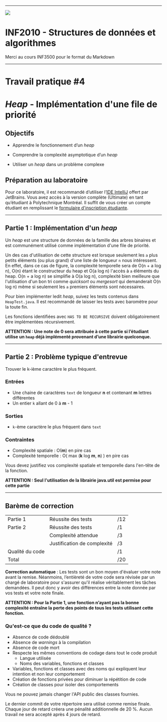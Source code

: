 ------------------------------------------------------------------------

![](resources/logo_poly.png)
<td><h1>INF2010 - Structures de données et algorithmes</h1></td>

Merci au cours INF3500 pour le format du Markdown

------------------------------------------------------------------------

Travail pratique \#4
====================

*Heap* - Implémentation d'une file de priorité
=============================================================

Objectifs
---------
* Apprendre le fonctionnement d’un *heap*

* Comprendre la complexité asymptotique d’un *heap*

* Utiliser un *heap* dans un problème complexe

Préparation au laboratoire
--------------------------
Pour ce laboratoire, il est recommandé d’utiliser l’[IDE IntelliJ](https://www.jetbrains.com/fr-fr/idea/download/) 
offert par JetBrains. Vous avez accès à la version complète (Ultimate) en tant qu’étudiant à Polytechnique Montréal. 
Il suffit de vous créer un compte étudiant en remplissant le [formulaire d'inscription étudiante](https://www.jetbrains.com/shop/eform/students).

------------------------------------------------------------------------

Partie 1 : Implémentation d'un *heap*
---------------
Un *heap* est une structure de données de la famille des arbres binaires et est communément utilisé comme implémentation d'une file de priorité. 

Un des cas d'utilisation de cette structure est lorsque seulement les `a` plus petits éléments (ou plus grand) d'une liste de longueur `n` nous intéressent. En effet, dans ce cas de figure, la complexité temporelle sera de O(n + a log n), O(n) étant le constructeur du heap et O(a log n) l'accès à `a` éléments du heap. O(n + a log n) se simplifie à O(a log n), complexité bien meilleure que l'utilisation d'un bon tri comme *quicksort* ou *mergesort* qui demanderait O(n log n) même si seulement les `a` premiers éléments sont nécessaires.

Pour bien implémenter ledit *heap*, suivez les tests contenus dans `HeapTest.java`. Il est recommandé de laisser les tests avec baromètre pour la toute fin.

Les fonctions identifiées avec `HAS TO BE RECURSIVE` doivent obligatoirement être implémentées récursivement.

**ATTENTION : Une note de 0 sera attribuée à cette partie si l’étudiant utilise un `heap` déjà implémenté provenant d’une librairie quelconque.**

------------------------------------------------------------------------

Partie 2 : Problème typique d'entrevue
----------------
Trouver le k-ième caractère le plus fréquent.

### Entrées
* Une chaine de caractères `text` de longueur **n** et contenant **m** lettres différentes
* Un entier `k` allant de 0 à **m** - 1

### Sorties
* `k`-ème caractère le plus fréquent dans `text`

### Contraintes
* Complexité spatiale : O(**m**) en pire cas
* Complexité temporelle : O( max (**k** log **m**, **n**) ) en pire cas

Vous devez justifiez vos complexité spatiale et temporelle dans l'en-tête de la fonction.

**ATTENTION : Seul l'utilisation de la librairie java.util est permise pour cette partie**

------------------------------------------------------------------------

Barème de correction
--------------------

||||
|-----------------|-----------------------------|-----|
| Partie 1        | Réussite des tests          | /12 |
| Partie 2        | Réussite des tests          | /1  |
|                 | Complexité attendue         | /3  |
|                 | Justification de complexité | /3  |
| Qualité du code |                             | /1  |
| Total           |                             | /20 |

**Correction automatique** : Les tests sont un bon moyen d'évaluer votre note avant la remise. Néanmoins, l’entièreté 
de votre code sera révisée par un chargé de laboratoire pour s'assurer qu'il réalise véritablement les tâches demandées.
Il peut donc y avoir des différences entre la note donnée par vos tests et votre note finale.

**ATTENTION : Pour la Partie 1, une fonction n’ayant pas la bonne complexité entraîne la perte des points de tous les tests utilisant cette fonction.**

### Qu'est-ce que du code de qualité ?
* Absence de code dédoublé
* Absence de *warnings* à la compilation
* Absence de code mort
* Respecte les mêmes conventions de codage dans tout le code produit
  * Langue utilisée
  * Noms des variables, fonctions et classes
* Variables, fonctions et classes avec des noms qui expliquent leur intention et non leur comportement
* Création de fonctions privées pour diminuer la répétition de code
* Création de classes pour isoler des comportements

Vous ne pouvez jamais changer l'API public des classes fournies.

Le dernier commit de votre répertoire sera utilisé comme remise finale. Chaque jour de retard créera une pénalité 
additionnelle de 20 %. Aucun travail ne sera accepté après 4 jours de retard.


